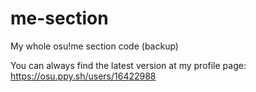 # me-section
My whole osu!me section code (backup)

You can always find the latest version at my profile page: https://osu.ppy.sh/users/16422988
